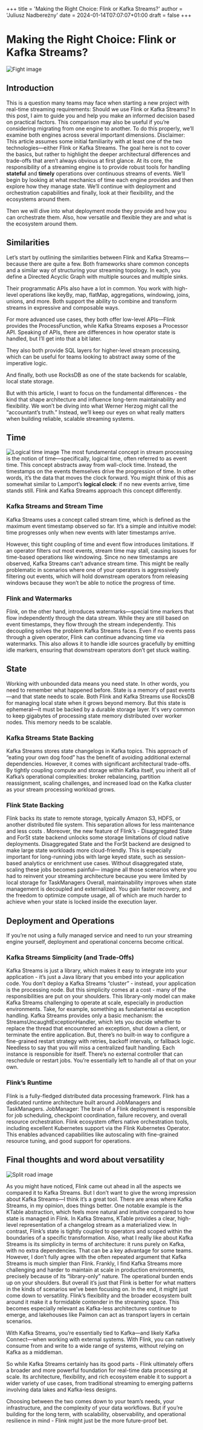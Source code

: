 +++
title = 'Making the Right Choice: Flink or Kafka Streams?'
author = 'Juliusz Nadbereżny'
date = 2024-01-14T07:07:07+01:00
draft = false
+++

# Making the Right Choice: Flink or Kafka Streams?

![Fight image](/images/street-figher.jpg)
## Introduction
This is a question many teams may face when starting a new project with real-time streaming requirements: Should we use Flink or Kafka Streams?
In this post, I aim to guide you and help you make an informed decision based on practical factors. This comparison may also be useful if you’re considering migrating from one engine to another.
To do this properly, we’ll examine both engines across several important dimensions.
Disclaimer: This article assumes some initial familiarity with at least one of the two technologies—either Flink or Kafka Streams. The goal here is not to cover the basics, but rather to highlight the deeper architectural differences and trade-offs that aren’t always obvious at first glance.
At its core, the responsibility of a streaming engine is to provide robust tools for handling **stateful** and **timely** operations over continuous streams of events. We’ll begin by looking at what mechanics of time each engine provides and then explore how they manage state. We’ll continue with deployment and orchestration capabilities and finally, look at their flexibility, and the ecosystems around them.
 
Then we will dive into what deployment mode they provide and how you can orchestrate them. Also, how versatile and flexible they are and what is the ecosystem around them. 

## Similarities
Let’s start by outlining the similarities between Flink and Kafka Streams—because there are quite a few. Both frameworks share common concepts and a similar way of structuring your streaming topology. In each, you define a Directed Acyclic Graph with multiple sources and multiple sinks.

Their programmatic APIs also have a lot in common. You work with high-level operations like keyBy, map, flatMap, aggregations, windowing, joins, unions, and more. Both support the ability to combine and transform streams in expressive and composable ways.

For more advanced use cases, they both offer low-level APIs—Flink provides the ProcessFunction, while Kafka Streams exposes a Processor API. Speaking of APIs, there are differences in how operator state is handled, but I’ll get into that a bit later.

They also both provide SQL layers for higher-level stream processing, which can be useful for teams looking to abstract away some of the imperative logic.

And finally, both use RocksDB as one of the state backends for scalable, local state storage.

But with this article, I want to focus on the fundamental differences - the kind that shape architecture and influence long-term maintainability and flexibility. We won’t be diving into what Werner Herzog might call the “accountant’s truth.” Instead, we’ll keep our eyes on what really matters when building reliable, scalable streaming systems.

## Time
![Logical time image](/images/logical-time.png)
The most fundamental concept in stream processing is the notion of time—specifically, logical time, often referred to as event time. This concept abstracts away from wall-clock time. Instead, the timestamps on the events themselves drive the progression of time. In other words, it’s the data that moves the clock forward.
You might think of this as somewhat similar to Lamport’s **logical clock**: if no new events arrive, time stands still.
Flink and Kafka Streams approach this concept differently.

### Kafka Streams and Stream Time
Kafka Streams uses a concept called stream time, which is defined as the maximum event timestamp observed so far. It’s a simple and intuitive model: time progresses only when new events with later timestamps arrive.

However, this tight coupling of time and event flow introduces limitations. If an operator filters out most events, stream time may stall, causing issues for time-based operations like windowing. Since no new timestamps are observed, Kafka Streams can’t advance stream time. This might be really problematic in scenarios where one of your operators is aggressively filtering out events, which will hold downstream operators from releasing windows because they won’t be able to notice the progress of time.

### Flink and Watermarks
Flink, on the other hand, introduces watermarks—special time markers that flow independently through the data stream. While they are still based on event timestamps, they flow through the stream independently.
This decoupling solves the problem Kafka Streams faces. Even if no events pass through a given operator, Flink can continue advancing time via watermarks. This also allows it to handle idle sources gracefully by emitting idle markers, ensuring that downstream operators don’t get stuck waiting.

## State
Working with unbounded data means you need state. In other words, you need to remember what happened before. State is a memory of past events—and that state needs to scale. Both Flink and Kafka Streams use RocksDB for managing local state when it grows beyond memory. But this state is ephemeral—it must be backed by a durable storage layer. It's very common to keep gigabytes of processing state memory distributed over worker nodes. This memory needs to be scalable.

### Kafka Streams State Backing
Kafka Streams stores state changelogs in Kafka topics. This approach of “eating your own dog food” has the benefit of avoiding additional external dependencies. However, it comes with significant architectural trade-offs.
By tightly coupling compute and storage within Kafka itself, you inherit all of Kafka’s operational complexities: broker rebalancing, partition reassignment, scaling challenges, and increased load on the Kafka cluster as your stream processing workload grows.

### Flink State Backing
Flink backs its state to remote storage, typically Amazon S3, HDFS, or another distributed file system. This separation allows for less maintenance and less costs . Moreover, the new feature of Flink’s - Disaggregated State and ForSt state backend unlocks some storage limitations of cloud native deployments.
Disaggregated State and the ForSt backend are designed to make large state workloads more cloud-friendly.
This is especially important for long-running jobs with large keyed state, such as session-based analytics or enrichment use cases. Without disaggregated state, scaling these jobs becomes painful— imagine all those scenarios where you had to reinvent your streaming architecture because you were limited by local storage for TaskManagers
Overall, maintainability improves when state management is decoupled and externalized. You gain faster recovery, and the freedom to optimize compute usage, all of which are much harder to achieve when your state is locked inside the execution layer.

## Deployment and Operations
If you’re not using a fully managed service and need to run your streaming engine yourself, deployment and operational concerns become critical.

### Kafka Streams Simplicity (and Trade-Offs)
Kafka Streams is just a library, which makes it easy to integrate into your application - it’s just a Java library that you embed into your application code. You don’t deploy a Kafka Streams “cluster” - instead, your application is the processing node. But this simplicity comes at a cost - many of the responsibilities are put on your shoulders.
This library-only model can make Kafka Streams challenging to operate at scale, especially in production environments. Take, for example, something as fundamental as exception handling. Kafka Streams provides only a basic mechanism: the StreamsUncaughtExceptionHandler, which lets you decide whether to replace the thread that encountered an exception, shut down a client, or terminate the entire application. 
But, there’s no built-in way to configure a fine-grained restart strategy with retries, backoff intervals, or fallback logic. Needless to say that you will miss a centralized fault handling. Each instance is responsible for itself. There’s no external controller that can reschedule or restart jobs. You’re essentially left to handle all of that on your own.

### Flink’s Runtime
Flink is a fully-fledged distributed data processing framework. Flink has a dedicated runtime architecture built around JobManagers and TaskManagers. JobManager: The brain of a Flink deployment is responsible for job scheduling, checkpoint coordination, failure recovery, and overall resource orchestration. Flink ecosystem offers native orchestration tools, including excellent Kubernetes support via the Flink Kubernetes Operator.
This enables advanced capabilities like autoscaling with fine-grained resource tuning, and good support for operations. 

## Final thoughts and word about versatility
![Split road image](/images/split-road.png)

As you might have noticed, Flink came out ahead in all the aspects we compared it to Kafka Streams. But I don’t want to give the wrong impression about Kafka Streams—I think it’s a great tool. There are areas where Kafka Streams, in my opinion, does things better. One notable example is the KTable abstraction, which feels more natural and intuitive compared to how state is managed in Flink. In Kafka Streams, KTable provides a clear, high-level representation of a changelog stream as a materialized view. In contrast, Flink’s state is tightly coupled to operators and scoped within the boundaries of a specific transformation. Also, what I really like about Kafka Streams is its simplicity in terms of architecture: it runs purely on Kafka, with no extra dependencies. That can be a key advantage for some teams.
However, I don’t fully agree with the often repeated argument that Kafka Streams is much simpler than Flink. Frankly, I find Kafka Streams more challenging and harder to maintain at scale in production environments, precisely because of its “library-only” nature. The operational burden ends up on your shoulders.
But overall it’s just that Flink is better for what matters in the kinds of scenarios we’ve been focusing on. 
In the end, it might just come down to versatility. Flink’s flexibility and the broader ecosystem built around it make it a formidable contender in the streaming space. This becomes especially relevant as Kafka-less architectures continue to emerge, and lakehouses like Paimon can act as transport layers in certain scenarios.

With Kafka Streams, you’re essentially tied to Kafka—and likely Kafka Connect—when working with external systems. With Flink, you can natively consume from and write to a wide range of systems, without relying on Kafka as a middleman.

So while Kafka Streams certainly has its good parts - Flink ultimately offers a broader and more powerful foundation for real-time data processing at scale. Its architecture, flexibility, and rich ecosystem enable it to support a wider variety of use cases, from traditional streaming to emerging patterns involving data lakes and Kafka-less designs.

Choosing between the two comes down to your team’s needs, your infrastructure, and the complexity of your data workflows. But if you’re building for the long term, with scalability, observability, and operational resilience in mind - Flink might just be the more future-proof bet.

